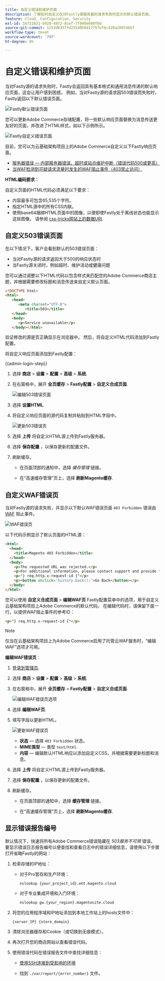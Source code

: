```yaml
---
title: 自定义错误和维护页面
description: 了解如何自定义在对Fastly源服务器的请求失败时显示的默认错误页面。
feature: Cloud, Configuration, Security
exl-id: 16722821-b928-4872-8cef-7f049e600f0d
source-git-commit: 1253d8357fd2554050d1775fefbc420a2097db5f
workflow-type: tm+mt
source-wordcount: '797'
ht-degree: 0%

---
```


# 自定义错误和维护页面

当对Fastly源的请求失败时，Fastly会返回具有基本格式和通用消息传递的默认响应页面，这会让用户感到困惑。 例如，当对Fastly源的请求因503错误而失败时，Fastly返回以下默认错误页面。

![Fastly默认错误页面](../../assets/cdn/fastly-503-example.png)

您可以更新Adobe Commerce存储配置，将一些默认响应页面替换为消息传送更友好的页面，并改进了HTML样式，如以下示例所示。

![Fastly自定义错误页面](../../assets/cdn/fastly-new-error-page.png)

目前，您可以为云基础架构项目上的Adobe Commerce自定义以下Fastly响应页面。

- [服务器错误 — 内部服务器错误、超时或站点维护中断（错误代码500或更高）](#customize-the-503-error-page)
- [当WAF检测到可疑请求流量时发生的WAF阻止事件（403禁止访问）](#customize-the-waf-error-page)

**HTML编码要求：**

自定义页面的HTML代码必须满足以下要求：

- 内容最多可包含65,535个字符。
- 指定HTML源中的所有CSS内联。
- 使用base64捆绑HTML页面中的图像，以便即使Fastly处于离线状态也能显示这些图像。 请参阅 [css-tricks网站上的数据URI](https://css-tricks.com/data-uris/).

## 自定义503错误页面

在以下情况下，客户会看到默认的503错误页面：

- 当对Fastly源的请求返回大于500的响应状态时
- 当Fastly源关闭时，例如超时、维护活动或健康问题

您可以通过调整以下HTML代码以包含样式来匹配您的Adobe Commerce商店主题，并根据需要修改标题和消息传送来自定义默认页面。

```html
<!DOCTYPE html>
<html>
   <head>
      <meta charset="UTF-8">
         <title>503</title>
   </head>
   <body>
      <p>Service unavailable</p>
   </body></html>
```

验证修改的源是否正确显示在浏览器中。 然后，将自定义HTML代码添加到Fastly配置。

将自定义响应页面添加到Fastly配置：

{{admin-login-step}}

1. 选择 **商店** > **设置** > **配置** > **高级** > **系统**.

1. 在右窗格中，展开 **全页缓存** > **Fastly配置** > **自定义合成页面**.

   ![编辑503错误页面](../../assets/cdn/fastly-custom-synthetic-pages-edit-html.png)

1. 选择 **设置HTML**.

1. 将自定义响应页面的源代码复制并粘贴到HTML字段中。

   ![更新503错误页](../../assets/cdn/fastly-customize-503-response.png)

1. 选择 **上传** 将自定义HTML源上传到Fastly服务器。

1. 选择 **保存配置** ，以保存更新的配置文件。

1. 刷新缓存。

   - 在页面顶部的通知中，选择 *缓存管理* 链接。

   - 在“高速缓存管理”页上，选择 **刷新Magento缓存**.

## 自定义WAF错误页

当对Fastly源的请求失败，并显示以下默认WAF错误页面 `403 Forbidden` 错误由 [WAF](fastly-waf-service.md) 阻止事件。

![WAF错误页](../../assets/cdn/fastly-waf-403-error.png)

以下代码示例显示了默认页面的HTML源：

```html
<html>
  <head>
    <title>Magento 403 Forbidden</title>
  </head>
  <body>
    <p>The requested URL was rejected.</p>
    <p>For additional information, please contact support and provide this reference ID:</p>
    <p>"} req.http.x-request-id {"</p>
    <p><button onclick='history.back();'>Go Back</button></p>
  </body>
</html>
```

您可以使用 **自定义合成页面** > **编辑WAF页** Fastly配置菜单中的选项，用于自定义云基础架构项目上Adobe Commerce的默认代码。 在编辑代码时，请保留下面一行，以提供WAF阻止事件的参考ID：

```html
<p>"} req.http.x-request-id {"</p>
```

>[!NOTE]
>
>仅当在云基础架构项目上为Adobe Commerce启用了托管云WAF服务时，“编辑WAF”选项才可用。

**编辑WAF错误页**：

1. [登录到管理员](../../get-started/onboarding.md#access-your-admin-panel).

1. 选择 **商店** > **设置** > **配置** > **高级** > **系统**.

1. 在右窗格中，展开 **全页缓存** > **Fastly配置** > **自定义合成页面**.

   ![编辑WAF错误页选项](../../assets/cdn/fastly-custom-synthetic-pages-edit-waf.png)

1. 选择 **编辑WAF页**.

1. 填写字段以更新HTML。

   ![更新WAF错误页](../../assets/cdn/fastly-edit-waf-html.png)

   - **状态**  — 选择 `403 Forbidden` 状态。
   - **MIME类型**  — 类型 `text/html`.
   - **内容**  — 编辑默认HTML响应以添加自定义CSS，并根据需要更新标题和消息。

1. 选择 **上传** 将自定义HTML源上传到Fastly服务器。

1. 选择 **保存配置** ，以保存更新的配置文件。

1. 刷新缓存。

   - 在页面顶部的通知中，选择 **缓存管理** 链接。

   - 在“高速缓存管理”页上，选择 **刷新Magento缓存**.

## 显示错误报告编号

默认情况下，快速将所有Adobe Commerce错误隐藏在 *503服务不可用* 错误。 要显示错误日志报告编号以便查找和查看日志中的错误详细信息，请使用以下步骤打开省略Fastly的网站：

1. 检索存储的IP地址：

   - 对于Pro暂存和生产环境：

     ```bash
     nslookup {your_project_id}.ent.magento.cloud
     ```

   - 对于专业集成环境和入门环境：

     ```bash
     nslookup gw.{your_region}.magentosite.cloud
     ```

1. 将您的应用程序域和IP地址添加到本地工作站上的hosts文件中：

   ```text
   {server_IP} {store_domain}
   ```

1. 清除浏览器缓存和Cookie（或切换到无痕模式）。

1. 再次打开您的商店网站以查看错误代码。

1. 使用错误代码在错误报告文件中查找详细信息：

   - [使用SSH连接到受影响的环境](../development/secure-connections.md#connect-to-a-remote-environment)

   - 找到 `./var/report/{error_number}` 文件。
